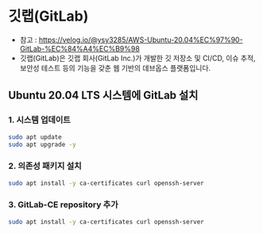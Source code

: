 # 깃랩(GitLab)

- 참고 : https://velog.io/@ysy3285/AWS-Ubuntu-20.04%EC%97%90-GitLab-%EC%84%A4%EC%B9%98
- 깃랩(GitLab)은 깃랩 회사(GitLab Inc.)가 개발한 깃 저장소 및 CI/CD, 이슈 추적, 보안성 테스트 등의 기능을 갖춘 웹 기반의 데브옵스 플랫폼입니다.

## Ubuntu 20.04 LTS 시스템에 GitLab 설치

### 1. 시스템 업데이트

```bash
sudo apt update
sudo apt upgrade -y
```

### 2. 의존성 패키지 설치

```bash
sudo apt install -y ca-certificates curl openssh-server
```

### 3. GitLab-CE repository 추가

```bash
sudo apt install -y ca-certificates curl openssh-server
```
